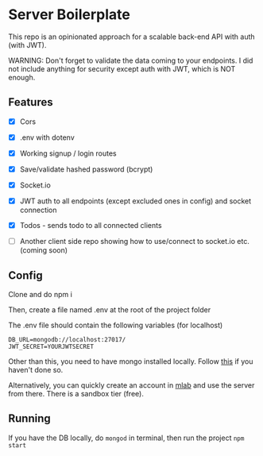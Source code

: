 # Server Boilerplate
This repo is an opinionated approach for a scalable back-end API with auth (with JWT).

WARNING: Don't forget to validate the data coming to your endpoints. I did not include anything for security except auth with JWT, which is NOT enough.

## Features

- [x] Cors
- [x] .env with dotenv
- [x] Working signup / login routes
- [x] Save/validate hashed password (bcrypt)
- [x] Socket.io
- [x] JWT auth to all endpoints (except excluded ones in config) and socket connection
- [x] Todos - sends todo to all connected clients
- [ ] Another client side repo showing how to use/connect to socket.io etc. (coming soon)


## Config

Clone and do npm i

Then, create a file named .env at the root of the project folder

The .env file should contain the following variables (for localhost)

```
DB_URL=mongodb://localhost:27017/
JWT_SECRET=YOURJWTSECRET
```

Other than this, you need to have mongo installed locally.
Follow [this](https://docs.mongodb.com/v3.2/administration/install-community/) if you haven't done so.

Alternatively, you can quickly create an account in [mlab](http://mlab.com/) and use the server from there. There is a sandbox tier (free).

## Running

If you have the DB locally, do `mongod` in terminal, then run the project `npm start`
